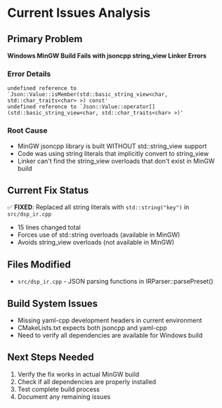 # Current Issues Analysis

## Primary Problem
**Windows MinGW Build Fails with jsoncpp string_view Linker Errors**

### Error Details
```
undefined reference to `Json::Value::isMember(std::basic_string_view<char, std::char_traits<char> >) const'
undefined reference to `Json::Value::operator[](std::basic_string_view<char, std::char_traits<char> >)'
```

### Root Cause
- MinGW jsoncpp library is built WITHOUT std::string_view support
- Code was using string literals that implicitly convert to string_view
- Linker can't find the string_view overloads that don't exist in MinGW build

## Current Fix Status
✅ **FIXED**: Replaced all string literals with `std::string("key")` in `src/dsp_ir.cpp`
- 15 lines changed total
- Forces use of std::string overloads (available in MinGW)
- Avoids string_view overloads (not available in MinGW)

## Files Modified
- `src/dsp_ir.cpp` - JSON parsing functions in IRParser::parsePreset()

## Build System Issues
- Missing yaml-cpp development headers in current environment
- CMakeLists.txt expects both jsoncpp and yaml-cpp
- Need to verify all dependencies are available for Windows build

## Next Steps Needed
1. Verify the fix works in actual MinGW build
2. Check if all dependencies are properly installed
3. Test complete build process
4. Document any remaining issues
